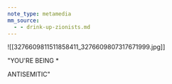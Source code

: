 ```yaml
---
note_type: metamedia
mm_source:
  - - drink-up-zionists.md
---
```


![[3276609811511858411_3276609807317671999.jpg]]

"YOU'RE
BEING *

ANTISEMITIC"


